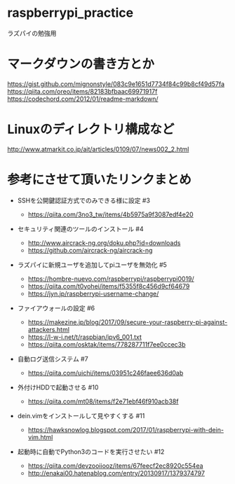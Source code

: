 # raspberrypi_practice
ラズパイの勉強用

# マークダウンの書き方とか
https://gist.github.com/mignonstyle/083c9e1651d7734f84c99b8cf49d57fa  
https://qiita.com/oreo/items/82183bfbaac69971917f  
https://codechord.com/2012/01/readme-markdown/  

# Linuxのディレクトリ構成など
http://www.atmarkit.co.jp/ait/articles/0109/07/news002_2.html

# 参考にさせて頂いたリンクまとめ
- SSHを公開鍵認証方式でのみできる様に設定 #3
  - https://qiita.com/3no3_tw/items/4b5975a9f3087edf4e20
- セキュリティ関連のツールのインストール #4
  - http://www.aircrack-ng.org/doku.php?id=downloads
  - https://github.com/aircrack-ng/aircrack-ng
- ラズパイに新規ユーザを追加してpiユーザを無効化 #5
  - https://hombre-nuevo.com/raspberrypi/raspberrypi0019/
  - https://qiita.com/t0yohei/items/f5355f8c456d9cf64679
  - https://jyn.jp/raspberrypi-username-change/
- ファイアウォールの設定 #6
  - https://makezine.jp/blog/2017/09/secure-your-raspberry-pi-against-attackers.html
  - https://l-w-i.net/t/raspbian/ipv6_001.txt
  - https://qiita.com/osktak/items/778287711f7ee0ccec3b
- 自動ログ送信システム #7
  - https://qiita.com/uichi/items/03951c246faee636d0ab
- 外付けHDDで起動させる #10
  - https://qiita.com/mt08/items/f2e71ebf46f910acb38f

- dein.vimをインストールして見やすくする #11
  - https://hawksnowlog.blogspot.com/2017/01/raspberrypi-with-dein-vim.html
- 起動時に自動でPython3のコードを実行させたい #12
  - https://qiita.com/devzooiiooz/items/67feecf2ec8920c554ea
  - http://enakai00.hatenablog.com/entry/20130917/1379374797

